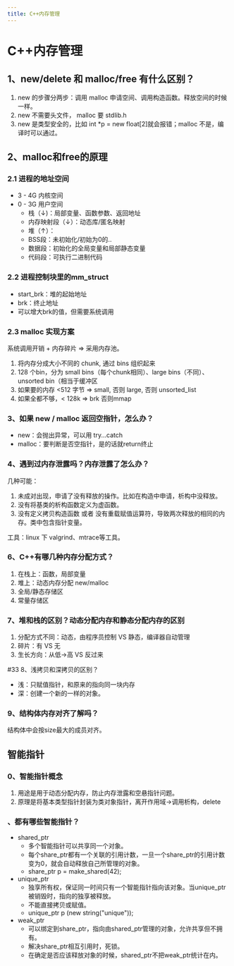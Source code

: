 ```yaml
---
title: C++内存管理
---
```

# C++内存管理

## 1、new/delete 和 malloc/free 有什么区别？
1. new 的步骤分两步：调用 malloc 申请空间、调用构造函数。释放空间的时候一样。
2. new 不需要头文件， malloc 要 stdlib.h
3. new 是类型安全的，比如 int *p = new float[2]就会报错；malloc 不是，编译时可以通过。

## 2、malloc和free的原理
### 2.1 进程的地址空间
* 3 - 4G 内核空间
* 0 - 3G 用户空间
    * 栈（↓)：局部变量、函数参数、返回地址
    * 内存映射段（↓）：动态库/匿名映射
    * 堆（↑）：
    * BSS段：未初始化/初始为0的..
    * 数据段：初始化的全局变量和局部静态变量
    * 代码段：可执行二进制代码

### 2.2 进程控制块里的mm_struct
* start_brk：堆的起始地址
* brk：终止地址
* 可以增大brk的值，但需要系统调用

### 2.3 malloc 实现方案
系统调用开销 + 内存碎片 => 采用内存池。
1. 将内存分成大小不同的 chunk, 通过 bins 组织起来
2. 128 个bin，分为 small bins（每个chunk相同）、large bins（不同）、unsorted bin（相当于缓冲区
3. 如果要的内存 <512 字节 => small, 否则 large, 否则 unsorted_list
4. 如果全都不够，< 128k => brk 否则mmap

### 3、如果 new / malloc 返回空指针，怎么办？
* new：会抛出异常，可以用 try...catch
* malloc：要判断是否空指针，是的话就return终止

### 4、遇到过内存泄露吗？内存泄露了怎么办？
几种可能：
1. 未成对出现，申请了没有释放的操作。比如在构造中申请，析构中没释放。
2. 没有将基类的析构函数定义为虚函数。
3. 没有定义拷贝构造函数 或者 没有重载赋值运算符，导致两次释放的相同的内存。类中包含指针变量。

工具：linux 下 valgrind、mtrace等工具。

### 6、C++有哪几种内存分配方式？
1. 在栈上：函数，局部变量
2. 堆上：动态内存分配 new/malloc
3. 全局/静态存储区
4. 常量存储区

### 7、堆和栈的区别？动态分配内存和静态分配内存的区别
1. 分配方式不同：动态，由程序员控制 VS 静态，编译器自动管理
2. 碎片：有 VS 无
3. 生长方向：从低->高 VS  反过来

#33 8、浅拷贝和深拷贝的区别？
* 浅：只赋值指针，和原来的指向同一块内存
* 深：创建一个新的一样的对象。

### 9、结构体内存对齐了解吗？
结构体中会按size最大的成员对齐。

## 智能指针

### 0、智能指针概念
1. 用途是用于动态分配内存，防止内存泄露和空悬指针问题。
2. 原理是将基本类型指针封装为类对象指针，离开作用域->调用析构，delete

### 、都有哪些智能指针？
* shared_ptr
    * 多个智能指针可以共享同一个对象。
    * 每个share_ptr都有一个关联的引用计数，一旦一个share_ptr的引用计数变为0，就会自动释放自己所管理的对象。
    * share_ptr<int> p = make_shared<int>(42);
* unique_ptr
    * 独享所有权，保证同一时间只有一个智能指针指向该对象。当unique_ptr被销毁时，指向的独享被释放。
    * 不能直接拷贝或赋值。
    * unique_ptr<stirng> p (new string("unique"));
* weak_ptr
    * 可以绑定到share_ptr，指向由shared_ptr管理的对象，允许共享但不拥有。
    * 解决share_ptr相互引用时，死锁。
    * 在确定是否应该释放对象的时候，shared_ptr不把weak_ptr统计在内。
